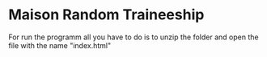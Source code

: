 # Maison Random Traineeship
 
 For run the programm all you have to do is to unzip the folder and open the file with the name "index.html"
